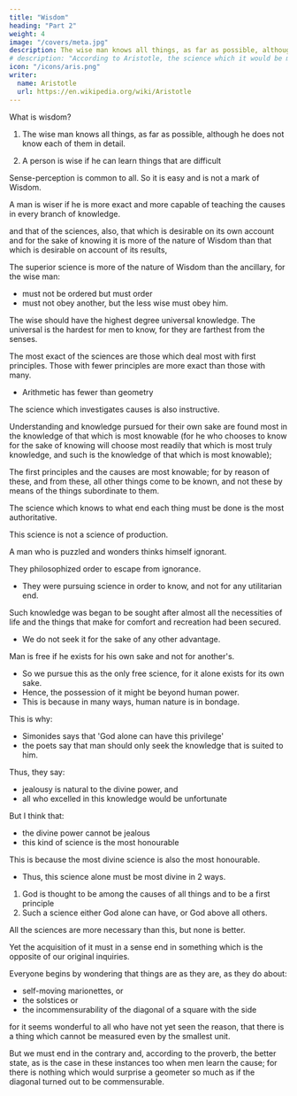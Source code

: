 ```yaml
---
title: "Wisdom"
heading: "Part 2"
weight: 4
image: "/covers/meta.jpg"
description: The wise man knows all things, as far as possible, although he does not know each of them in detail
# description: "According to Aristotle, the science which it would be most meet for God to have is a divine science, and so is any science that deals with divine objects"
icon: "/icons/aris.png"
writer:
  name: Aristotle
  url: https://en.wikipedia.org/wiki/Aristotle
---
```




What is wisdom?

<!--  kind are the causes and the principles, the knowledge of which is Wisdom.  -->

1. The wise man knows all things, as far as possible, although he does not know each of them in detail. 

2. A person is wise if he can learn things that are difficult

Sense-perception is common to all. So it is easy and is not a mark of Wisdom. 

A man is wiser if he is more exact and more capable of teaching the causes in every branch of knowledge.

and that of the sciences, also, that which is desirable on its own account and for the sake of knowing it is more of the nature of Wisdom than that which is desirable on account of its results, 

The superior science is more of the nature of Wisdom than the ancillary, for the wise man:
- must not be ordered but must order
- must not obey another, but the less wise must obey him.

The wise should have the highest degree universal knowledge. The universal is the hardest for men to know, for they are farthest from the senses.

The most exact of the sciences are those which deal most with first principles. Those with fewer principles are more exact than those with many. 
- Arithmetic has fewer than geometry

The science which investigates causes is also instructive.

Understanding and knowledge pursued for their own sake are found most in the knowledge of that which is most knowable (for he who chooses to know for the sake of knowing will choose most readily that which is most truly knowledge, and such is the knowledge of that which is most knowable); 

The first principles and the causes are most knowable; for by reason of these, and from these, all other things come to be known, and not these by means of the things subordinate to them.

The science which knows to what end each thing must be done is the most authoritative. <!--  of the sciences, and more authoritative than any ancillary science; and this end is the good of that thing, and in general the supreme good in the whole of nature. Judged by all the tests we have mentioned, then, the name in question falls to the same science; this must be a science that investigates the first principles and causes; for the good, i.e. the end, is one of the causes. -->

This science is not a science of production. <!--  is clear even from the history of the earliest philosophers. For it is owing to their wonder that men both now begin and at first began to philosophize; they wondered originally at the obvious difficulties, then advanced little by little and stated difficulties about the greater matters, e.g. about the phenomena of the moon and those of the sun and of the stars, and about the genesis of the universe.  -->

A man who is puzzled and wonders thinks himself ignorant. <!-- (whence even the lover of myth is in a sense a lover of Wisdom, for the myth is composed of wonders); therefore since -->

They philosophized order to escape from ignorance.
- They were pursuing science in order to know, and not for any utilitarian end.

<!-- This is confirmed by the facts; for it was when , that  -->

Such knowledge was began to be sought after almost all the necessities of life and the things that make for comfort and recreation had been secured. 
- We do not seek it for the sake of any other advantage.

Man is free if <!-- , we say, who --> he exists for his own sake and not for another's. 
- So we pursue this as the only free science, for it alone exists for its own sake.
- Hence, the possession of it might be <!-- justly regarded as --> beyond human power. 
- This is because in many ways, human nature is in bondage. 

This is why:
- Simonides says that 'God alone can have this privilege'
- the poets say that man<!--  and it is unfitting that man --> should only<!--  not be content to --> seek the knowledge that is suited to him. 

<!-- If, then, there is something in what  -->

Thus, <!-- The poets say, and --> they say:
- jealousy is natural to the divine power, and
- all who excelled in this knowledge would be unfortunate
<!-- , it would probably occur in this case above all, and .  -->

But I think that:
- the divine power cannot be jealous <!-- (nay, according to the proverb, 'bards tell a lie'), --> 
- this kind of science is the most honourable

<!-- nor should any other science be thought more honourable than one of this sort.  -->

This is because the most divine science is also the most honourable. 
- Thus, this science alone must be most divine in 2 ways. 

<!-- The science which it would be most meet for God to have is a divine science, and so is any science that deals with divine objects; and this science alone has both these qualities; for (1)  -->

1. God is thought to be among the causes of all things and to be a first principle
2. Such a science either God alone can have, or God above all others. 

All the sciences are more necessary than this, but none is better.

Yet the acquisition of it must in a sense end in something which is the opposite of our original inquiries. 

Everyone begins by wondering that things are as they are, as they do about:
- self-moving marionettes, or
- the solstices or
- the incommensurability of the diagonal of a square with the side

for it seems wonderful to all who have not yet seen the reason, that there is a thing which cannot be measured even by the smallest unit. 

But we must end in the contrary and, according to the proverb, the better state, as is the case in these instances too when men learn the cause; for there is nothing which would surprise a geometer so much as if the diagonal turned out to be commensurable.

<!-- "We have stated, then, what is the nature of the science we are searching for, and what is the mark which our search and our whole investigation must reach.
 -->
